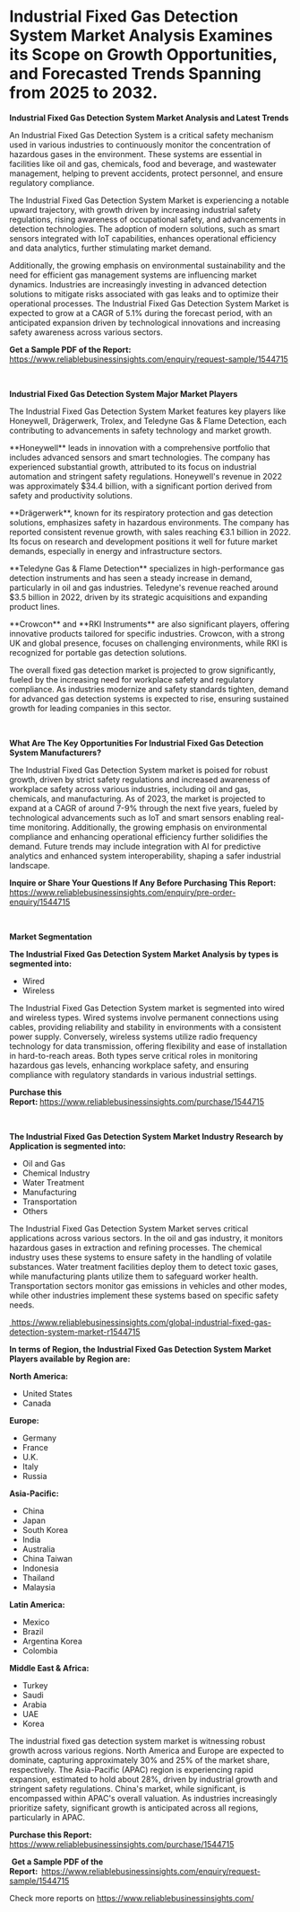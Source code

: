 <p><h1>Industrial Fixed Gas Detection System Market Analysis Examines its Scope on Growth Opportunities, and Forecasted Trends Spanning from 2025 to 2032.</h1></p><p><strong>Industrial Fixed Gas Detection System Market Analysis and Latest Trends</strong></p>
<p><p>An Industrial Fixed Gas Detection System is a critical safety mechanism used in various industries to continuously monitor the concentration of hazardous gases in the environment. These systems are essential in facilities like oil and gas, chemicals, food and beverage, and wastewater management, helping to prevent accidents, protect personnel, and ensure regulatory compliance.</p><p>The Industrial Fixed Gas Detection System Market is experiencing a notable upward trajectory, with growth driven by increasing industrial safety regulations, rising awareness of occupational safety, and advancements in detection technologies. The adoption of modern solutions, such as smart sensors integrated with IoT capabilities, enhances operational efficiency and data analytics, further stimulating market demand.</p><p>Additionally, the growing emphasis on environmental sustainability and the need for efficient gas management systems are influencing market dynamics. Industries are increasingly investing in advanced detection solutions to mitigate risks associated with gas leaks and to optimize their operational processes. The Industrial Fixed Gas Detection System Market is expected to grow at a CAGR of 5.1% during the forecast period, with an anticipated expansion driven by technological innovations and increasing safety awareness across various sectors.</p></p>
<p><strong>Get a Sample PDF of the Report:&nbsp;</strong> <a href="https://www.reliablebusinessinsights.com/enquiry/request-sample/1544715?utm_campaign=2647&utm_medium=2&utm_source=Github&utm_content=ia&utm_term=27022025&utm_id=industrial-fixed-gas-detection-system">https://www.reliablebusinessinsights.com/enquiry/request-sample/1544715</a></p>
<p>&nbsp;</p>
<p><strong>Industrial Fixed Gas Detection System Major Market Players</strong></p>
<p><p>The Industrial Fixed Gas Detection System Market features key players like Honeywell, Drägerwerk, Trolex, and Teledyne Gas & Flame Detection, each contributing to advancements in safety technology and market growth. </p><p>**Honeywell** leads in innovation with a comprehensive portfolio that includes advanced sensors and smart technologies. The company has experienced substantial growth, attributed to its focus on industrial automation and stringent safety regulations. Honeywell's revenue in 2022 was approximately $34.4 billion, with a significant portion derived from safety and productivity solutions.</p><p>**Drägerwerk**, known for its respiratory protection and gas detection solutions, emphasizes safety in hazardous environments. The company has reported consistent revenue growth, with sales reaching €3.1 billion in 2022. Its focus on research and development positions it well for future market demands, especially in energy and infrastructure sectors.</p><p>**Teledyne Gas & Flame Detection** specializes in high-performance gas detection instruments and has seen a steady increase in demand, particularly in oil and gas industries. Teledyne's revenue reached around $3.5 billion in 2022, driven by its strategic acquisitions and expanding product lines.</p><p>**Crowcon** and **RKI Instruments** are also significant players, offering innovative products tailored for specific industries. Crowcon, with a strong UK and global presence, focuses on challenging environments, while RKI is recognized for portable gas detection solutions.</p><p>The overall fixed gas detection market is projected to grow significantly, fueled by the increasing need for workplace safety and regulatory compliance. As industries modernize and safety standards tighten, demand for advanced gas detection systems is expected to rise, ensuring sustained growth for leading companies in this sector.</p></p>
<p>&nbsp;</p>
<p><strong>What Are The Key Opportunities For Industrial Fixed Gas Detection System Manufacturers?</strong></p>
<p><p>The Industrial Fixed Gas Detection System market is poised for robust growth, driven by strict safety regulations and increased awareness of workplace safety across various industries, including oil and gas, chemicals, and manufacturing. As of 2023, the market is projected to expand at a CAGR of around 7-9% through the next five years, fueled by technological advancements such as IoT and smart sensors enabling real-time monitoring. Additionally, the growing emphasis on environmental compliance and enhancing operational efficiency further solidifies the demand. Future trends may include integration with AI for predictive analytics and enhanced system interoperability, shaping a safer industrial landscape.</p></p>
<p><strong>Inquire or Share Your Questions If Any Before Purchasing This Report:</strong> <a href="https://www.reliablebusinessinsights.com/enquiry/pre-order-enquiry/1544715?utm_campaign=2647&utm_medium=2&utm_source=Github&utm_content=ia&utm_term=27022025&utm_id=industrial-fixed-gas-detection-system">https://www.reliablebusinessinsights.com/enquiry/pre-order-enquiry/1544715</a></p>
<p>&nbsp;</p>
<p><strong>Market Segmentation</strong></p>
<p><strong>The Industrial Fixed Gas Detection System Market Analysis by types is segmented into:</strong></p>
<p><ul><li>Wired</li><li>Wireless</li></ul></p>
<p><p>The Industrial Fixed Gas Detection System market is segmented into wired and wireless types. Wired systems involve permanent connections using cables, providing reliability and stability in environments with a consistent power supply. Conversely, wireless systems utilize radio frequency technology for data transmission, offering flexibility and ease of installation in hard-to-reach areas. Both types serve critical roles in monitoring hazardous gas levels, enhancing workplace safety, and ensuring compliance with regulatory standards in various industrial settings.</p></p>
<p><strong>Purchase this Report:&nbsp;</strong><a href="https://www.reliablebusinessinsights.com/purchase/1544715?utm_campaign=2647&utm_medium=2&utm_source=Github&utm_content=ia&utm_term=27022025&utm_id=industrial-fixed-gas-detection-system">https://www.reliablebusinessinsights.com/purchase/1544715</a></p>
<p>&nbsp;</p>
<p><strong>The Industrial Fixed Gas Detection System Market Industry Research by Application is segmented into:</strong></p>
<p><ul><li>Oil and Gas</li><li>Chemical Industry</li><li>Water Treatment</li><li>Manufacturing</li><li>Transportation</li><li>Others</li></ul></p>
<p><p>The Industrial Fixed Gas Detection System Market serves critical applications across various sectors. In the oil and gas industry, it monitors hazardous gases in extraction and refining processes. The chemical industry uses these systems to ensure safety in the handling of volatile substances. Water treatment facilities deploy them to detect toxic gases, while manufacturing plants utilize them to safeguard worker health. Transportation sectors monitor gas emissions in vehicles and other modes, while other industries implement these systems based on specific safety needs.</p></p>
<p><a href="https://www.reliablebusinessinsights.com/global-industrial-fixed-gas-detection-system-market-r1544715?utm_campaign=2647&utm_medium=2&utm_source=Github&utm_content=ia&utm_term=27022025&utm_id=industrial-fixed-gas-detection-system">&nbsp;https://www.reliablebusinessinsights.com/global-industrial-fixed-gas-detection-system-market-r1544715</a></p>
<p><strong>In terms of Region, the Industrial Fixed Gas Detection System Market Players available by Region are:</strong></p>
<p>
    <p> <strong> North America: </strong>
        <ul>
            <li>United States</li>
            <li>Canada</li>
        </ul>
        </p> 
    <p> <strong> Europe: </strong>
        <ul>
            <li>Germany</li>
            <li>France</li>
            <li>U.K.</li>
            <li>Italy</li>
            <li>Russia</li>
        </ul>
        </p> 
    <p> <strong> Asia-Pacific: </strong>
        <ul>
            <li>China</li>
            <li>Japan</li>
            <li>South Korea</li>
            <li>India</li>
            <li>Australia</li>
            <li>China Taiwan</li>
            <li>Indonesia</li>
            <li>Thailand</li>
            <li>Malaysia</li>
        </ul>
        </p> 
    <p> <strong> Latin America: </strong>
        <ul>
            <li>Mexico</li>
            <li>Brazil</li>
            <li>Argentina Korea</li>
            <li>Colombia</li>
        </ul>
        </p> 
    <p> <strong> Middle East & Africa: </strong>
        <ul>
            <li>Turkey</li>
            <li>Saudi</li>
            <li>Arabia</li>
            <li>UAE</li>
            <li>Korea</li>
        </ul>
    </p>
    </p>
<p><p>The industrial fixed gas detection system market is witnessing robust growth across various regions. North America and Europe are expected to dominate, capturing approximately 30% and 25% of the market share, respectively. The Asia-Pacific (APAC) region is experiencing rapid expansion, estimated to hold about 28%, driven by industrial growth and stringent safety regulations. China's market, while significant, is encompassed within APAC's overall valuation. As industries increasingly prioritize safety, significant growth is anticipated across all regions, particularly in APAC.</p></p>
<p><strong>Purchase this Report: </strong><a href="https://www.reliablebusinessinsights.com/purchase/1544715?utm_campaign=2647&utm_medium=2&utm_source=Github&utm_content=ia&utm_term=27022025&utm_id=industrial-fixed-gas-detection-system">https://www.reliablebusinessinsights.com/purchase/1544715</a></p>
<p>&nbsp;<strong>Get a Sample PDF of the Report:&nbsp;&nbsp;</strong><a href="https://www.reliablebusinessinsights.com/enquiry/request-sample/1544715?utm_campaign=2647&utm_medium=2&utm_source=Github&utm_content=ia&utm_term=27022025&utm_id=industrial-fixed-gas-detection-system">https://www.reliablebusinessinsights.com/enquiry/request-sample/1544715</a></p>
<p><strong></strong></p>
<p>Check more reports on <a href="https://www.reliablebusinessinsights.com/?utm_campaign=2647&utm_medium=2&utm_source=Github&utm_content=ia&utm_term=27022025&utm_id=industrial-fixed-gas-detection-system">https://www.reliablebusinessinsights.com/</a></p>